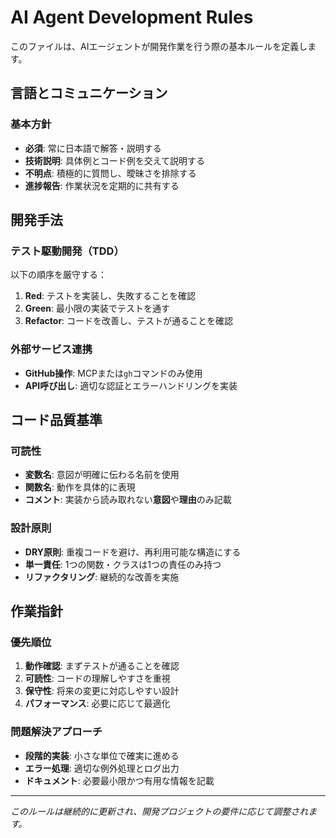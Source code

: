 # AI Agent Development Rules

このファイルは、AIエージェントが開発作業を行う際の基本ルールを定義します。

## 言語とコミュニケーション

### 基本方針

- **必須**: 常に日本語で解答・説明する
- **技術説明**: 具体例とコード例を交えて説明する
- **不明点**: 積極的に質問し、曖昧さを排除する
- **進捗報告**: 作業状況を定期的に共有する

## 開発手法

### テスト駆動開発（TDD）

以下の順序を厳守する：

1. **Red**: テストを実装し、失敗することを確認
2. **Green**: 最小限の実装でテストを通す
3. **Refactor**: コードを改善し、テストが通ることを確認

### 外部サービス連携

- **GitHub操作**: MCPまたは`gh`コマンドのみ使用
- **API呼び出し**: 適切な認証とエラーハンドリングを実装

## コード品質基準

### 可読性

- **変数名**: 意図が明確に伝わる名前を使用
- **関数名**: 動作を具体的に表現
- **コメント**: 実装から読み取れない**意図**や**理由**のみ記載

### 設計原則

- **DRY原則**: 重複コードを避け、再利用可能な構造にする
- **単一責任**: 1つの関数・クラスは1つの責任のみ持つ
- **リファクタリング**: 継続的な改善を実施

## 作業指針

### 優先順位

1. **動作確認**: まずテストが通ることを確認
2. **可読性**: コードの理解しやすさを重視
3. **保守性**: 将来の変更に対応しやすい設計
4. **パフォーマンス**: 必要に応じて最適化

### 問題解決アプローチ

- **段階的実装**: 小さな単位で確実に進める
- **エラー処理**: 適切な例外処理とログ出力
- **ドキュメント**: 必要最小限かつ有用な情報を記載

---

*このルールは継続的に更新され、開発プロジェクトの要件に応じて調整されます。*
